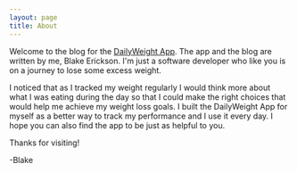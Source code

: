 ```yaml
---
layout: page
title: About
---
```


Welcome to the blog for the [DailyWeight App](https://dailyweight.herokuapp.com/). The app and the blog are written by me, Blake Erickson. I'm just a software developer who like you is on a journey to lose some excess weight.

I noticed that as I tracked my weight regularly I would think more about what I was eating during the day so that I could make the right choices that would help me achieve my weight loss goals. I built the DailyWeight App for myself as a better way to track my performance and I use it every day. I hope you can also find the app to be just as helpful to you.

Thanks for visiting!

-Blake
